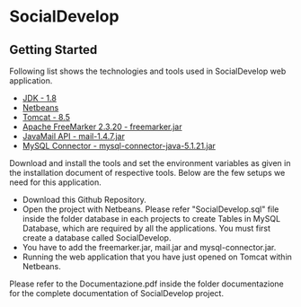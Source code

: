 # SocialDevelop

## Getting Started

Following list shows the technologies and tools used in SocialDevelop web application.

* [JDK - 1.8](http://www.oracle.com/technetwork/java/javase/downloads/jdk8-downloads-2133151.html)
* [Netbeans](https://netbeans.org/features/index.html)
* [Tomcat - 8.5](https://tomcat.apache.org/download-80.cgi) 
* [Apache FreeMarker 2.3.20 - freemarker.jar](https://mvnrepository.com/artifact/org.freemarker/freemarker/2.3.20)
* [JavaMail API - mail-1.4.7.jar](https://mvnrepository.com/artifact/javax.mail/mail/1.4.7)
* [MySQL Connector - mysql-connector-java-5.1.21.jar](https://mvnrepository.com/artifact/mysql/mysql-connector-java/5.1.21)

Download and install the tools and set the environment variables as given in the installation document of respective tools. Below are the few setups we need for this application.

* Download this Github Repository.
* Open the project with Netbeans. Please refer "SocialDevelop.sql" file inside the folder database in each projects to create Tables in MySQL Database, which are required by all the applications. You must first create a database called SocialDevelop.
* You have to add the freemarker.jar, mail.jar and mysql-connector.jar. 
* Running the web application that you have just opened on Tomcat within Netbeans.

Please refer to the Documentazione.pdf inside the folder documentazione for the complete documentation of SocialDevelop project.
